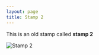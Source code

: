 ```yaml
---
layout: page
title: Stamp 2
---
```


This is an old stamp called **stamp 2**

![Stamp 2](http://placeholder.pics/svg/300/3DA1FF/Stamp)
